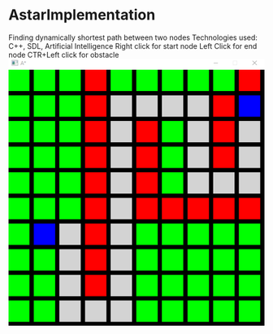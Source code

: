 # AstarImplementation
Finding dynamically shortest path between two nodes
Technologies used: C++, SDL, Artificial Intelligence
Right click for start node
Left Click for end node
CTR+Left click for obstacle
![photo](Astar.png)
